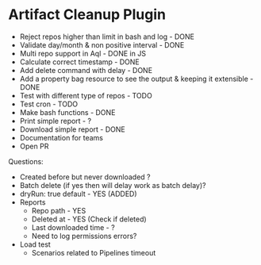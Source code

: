 # Artifact Cleanup Plugin

* Reject repos higher than limit in bash and log - DONE
* Validate day/month & non positive interval - DONE
* Multi repo support in Aql - DONE in JS
* Calculate correct timestamp - DONE
* Add delete command with delay - DONE
* Add a property bag resource to see the output & keeping it extensible - DONE
* Test with different type of repos - TODO
* Test cron - TODO
* Make bash functions - DONE
* Print simple report - ?
* Download simple report - DONE
* Documentation for teams
* Open PR


Questions:
* Created before but never downloaded ?
* Batch delete (if yes then will delay work as batch delay)?
* dryRun: true default - YES (ADDED)
* Reports
    - Repo path - YES
    - Deleted at - YES (Check if deleted)
    - Last downloaded time - ?
    - Need to log permissions errors?
* Load test
    - Scenarios related to Pipelines timeout